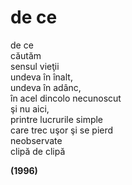 ﻿# de ce

de ce  
căutăm  
sensul vieţii  
undeva în înalt,  
undeva în adânc,  
în acel dincolo necunoscut  
şi nu aici,  
printre lucrurile simple  
care trec uşor şi se pierd  
neobservate  
clipă de clipă  

**(1996)**